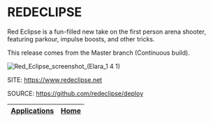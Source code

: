 # REDECLIPSE

 Red Eclipse is a fun-filled new take on the first person arena shooter, featuring parkour, impulse boosts, and other tricks.
 
 This release comes from the Master branch (Continuous build).
 
 ![Red_Eclipse_screenshot_(Elara_1 4 1)](https://user-images.githubusercontent.com/88724353/236651892-531d209c-20d0-4b12-ab65-56c6bd788763.png)
 
 SITE: https://www.redeclipse.net

 SOURCE: https://github.com/redeclipse/deploy

 | [Applications](https://portable-linux-apps.github.io/apps.html) | [Home](https://portable-linux-apps.github.io)
 | --- | --- |
